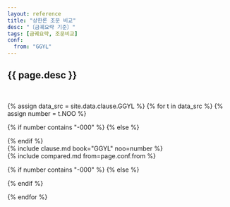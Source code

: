 ```yaml
---
layout: reference
title: "상한론 조문 비교"
desc: "〔금궤요략 기준〕"
tags: [금궤요략, 조문비교]
conf:
  from: "GGYL"
---
```


{{ page.desc }}
--------------------

<br>

{% assign data_src = site.data.clause.GGYL %}
{% for t in data_src %}
{% assign number = t.NOO %}

{% if number contains "-000" %}
{% else %}
<div id="{{number}}" class="compare-set">
{% endif %}

<div class="origin" markdown="1">
{% include clause.md book="GGYL" noo=number %}
</div>

<div class="compared" markdown="1">
{% include compared.md from=page.conf.from %}
</div>

{% if number contains "-000" %}
{% else %}
</div>
{% endif %}

{% endfor %}
